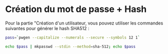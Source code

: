 # Création du mot de passe + Hash

Pour la partie "Création d'un utilisateur, vous pouvez utiliser les commandes suivantes pour générer le hash SHA512 :

```bash
pass=`pwgen --capitalize --numerals --secure --symbols 12 1`

echo $pass | mkpasswd --stdin --method=sha-512; echo $pass
```
